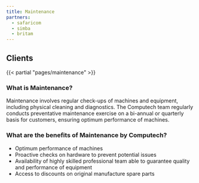 ```yaml
---
title: Maintenance
partners: 
  - safaricom
  - simba
  - britam
---
```


## Clients

{{< partial "pages/maintenance" >}}

### What is Maintenance?

Maintenance involves regular check-ups of machines and equipment, including physical cleaning and diagnostics. The Computech team regularly conducts preventative maintenance exercise on a bi-annual or quarterly basis for customers, ensuring optimum performance of machines.

### What are the benefits of Maintenance by Computech?

* Optimum performance of machines
* Proactive checks on hardware to prevent potential issues
* Availability of highly skilled professional team able to guarantee quality and performance of equipment
* Access to discounts on original manufacture spare parts
